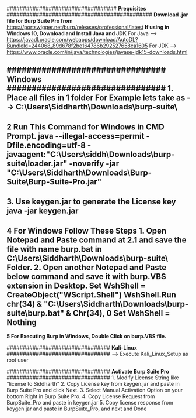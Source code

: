 ################################## **Prequisites** #############################################
**Download .jar file for Burp Suite Pro from**
	https://portswigger.net/burp/releases/professional/latest
**If using in Windows 10, Download and Install Java and JDK**
	For Java --> https://javadl.oracle.com/webapps/download/AutoDL?BundleId=244068_89d678f2be164786b292527658ca1605
	For JDK  --> https://www.oracle.com/in/java/technologies/javase-jdk15-downloads.html



################################ **Windows** ################################
**1. Place all files in 1 folder**
	For Example lets take as --> C:\Users\Siddharth\Downloads\burp-suite\
----------------------------------------------
**2 Run This Command for Windows in CMD Prompt.**
	java --illegal-access=permit -Dfile.encoding=utf-8 -javaagent:"C:\Users\siddh\Downloads\burp-suite\loader.jar" -noverify -jar "C:\Users\Siddharth\Downloads\Burp-Suite\Burp-Suite-Pro.jar"
----------------------------------------------
**3. Use keygen.jar to generate the License key**
	java -jar keygen.jar
----------------------------------------------
**4 For Windows Follow These Steps**
	1. Open Notepad and Paste command at 2.1 and save the file with name burp.bat in C:\Users\Siddharth\Downloads\burp-suite\   Folder.
	2. Open another Notepad and Paste below command and save it with burp.VBS extension in Desktop.
		Set WshShell = CreateObject("WScript.Shell")
		WshShell.Run chr(34) & "C:\Users\Siddharth\Downloads\burp-suite\burp.bat" & Chr(34), 0
		Set WshShell = Nothing
----------------------------------------------
**5 For Executing Burp in Windows, Double Click on burp.VBS file.**


################################ **Kali-Linux** ################################
	--> Execute Kali_Linux_Setup as root user


################################ **Activate Burp Suite Pro** ################################
	1. Modify License String like "license to Siddharth"
	2. Copy License key from keygen.jar and paste in Burp Suite Pro and click Next.
	3. Select Manual Activation Option on your bottom Right in Burp Suite Pro.
	4. Copy License Request from BurpSuite_Pro and paste in keygen.jar
	5. Copy license response from keygen.jar and paste in BurpSuite_Pro, and next and Done
